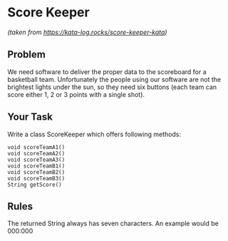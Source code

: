 # Score Keeper

*(taken from https://kata-log.rocks/score-keeper-kata)*

## Problem

We need software to deliver the proper data to the scoreboard for a basketball team. Unfortunately the people using our software are not the brightest lights under the sun, so they need six buttons (each team can score either 1, 2 or 3 points with a single shot).

## Your Task

Write a class ScoreKeeper which offers following methods:

    void scoreTeamA1()
    void scoreTeamA2()
    void scoreTeamA3()
    void scoreTeamB1()
    void scoreTeamB2()
    void scoreTeamB3()
    String getScore()

## Rules

The returned String always has seven characters. An example would be 000:000

